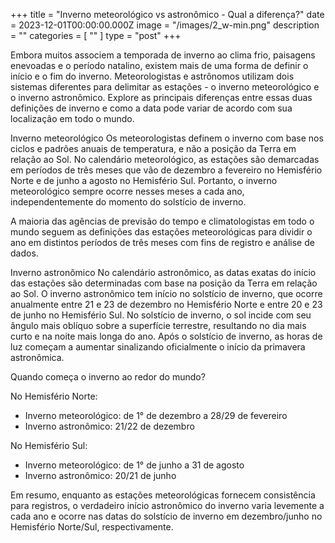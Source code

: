 +++
title = "Inverno meteorológico vs astronômico - Qual a diferença?"
date = 2023-12-01T00:00:00.000Z
image = "/images/2_w-min.png"
description = ""
categories = [ "" ]
type = "post"
+++

Embora muitos associem a temporada de inverno ao clima frio, paisagens enevoadas e o período natalino, existem mais de uma forma de definir o início e o fim do inverno. Meteorologistas e astrônomos utilizam dois sistemas diferentes para delimitar as estações - o inverno meteorológico e o inverno astronômico. Explore as principais diferenças entre essas duas definições de inverno e como a data pode variar de acordo com sua localização em todo o mundo.

Inverno meteorológico
Os meteorologistas definem o inverno com base nos ciclos e padrões anuais de temperatura, e não a posição da Terra em relação ao Sol. No calendário meteorológico, as estações são demarcadas em períodos de três meses que vão de dezembro a fevereiro no Hemisfério Norte e de junho a agosto no Hemisfério Sul. Portanto, o inverno meteorológico sempre ocorre nesses meses a cada ano, independentemente do momento do solstício de inverno.

A maioria das agências de previsão do tempo e climatologistas em todo o mundo seguem as definições das estações meteorológicas para dividir o ano em distintos períodos de três meses com fins de registro e análise de dados.

Inverno astronômico
No calendário astronômico, as datas exatas do início das estações são determinadas com base na posição da Terra em relação ao Sol. O inverno astronômico tem início no solstício de inverno, que ocorre anualmente entre 21 e 23 de dezembro no Hemisfério Norte e entre 20 e 23 de junho no Hemisfério Sul. No solstício de inverno, o sol incide com seu ângulo mais oblíquo sobre a superfície terrestre, resultando no dia mais curto e na noite mais longa do ano. Após o solstício de inverno, as horas de luz começam a aumentar sinalizando oficialmente o início da primavera astronômica.

Quando começa o inverno ao redor do mundo?

No Hemisfério Norte:

* Inverno meteorológico: de 1° de dezembro a 28/29 de fevereiro
* Inverno astronômico: 21/22 de dezembro

No Hemisfério Sul:

* Inverno meteorológico: de 1° de junho a 31 de agosto
* Inverno astronômico: 20/21 de junho

Em resumo, enquanto as estações meteorológicas fornecem consistência para registros, o verdadeiro início astronômico do inverno varia levemente a cada ano e ocorre nas datas do solstício de inverno em dezembro/junho no Hemisfério Norte/Sul, respectivamente.
